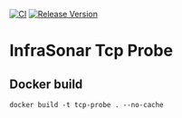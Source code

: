 [![CI](https://github.com/infrasonar/tcp-probe/workflows/CI/badge.svg)](https://github.com/infrasonar/tcp-probe/actions)
[![Release Version](https://img.shields.io/github/release/infrasonar/tcp-probe)](https://github.com/infrasonar/tcp-probe/releases)

# InfraSonar Tcp Probe

## Docker build

```
docker build -t tcp-probe . --no-cache
```
